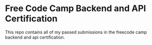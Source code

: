 # Free Code Camp Backend and API Certification

This repo contains all of my passed submissions in the freecode camp backend and api certification.
